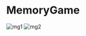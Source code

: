 # MemoryGame

![mg1](https://user-images.githubusercontent.com/25328869/38313329-7669f248-382c-11e8-9e62-93bbf7c9b204.png)
![mg2](https://user-images.githubusercontent.com/25328869/38313352-83a16f54-382c-11e8-8aaf-b1bbade72b1e.png)
